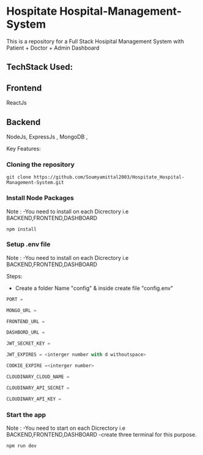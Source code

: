 # Hospitate Hospital-Management-System

This is a repository for a Full Stack Hosipital Management System with Patient + Doctor + Admin Dashboard

## TechStack Used:

## Frontend

ReactJs

## Backend

NodeJs, ExpressJs , MongoDB ,

Key Features:

### Cloning the repository

```shell
git clone https://github.com/Soumyamittal2003/Hospitate_Hospital-Management-System.git
```

### Install Node Packages

Note :
-You need to install on each Dicrectory i.e BACKEND,FRONTEND,DASHBOARD

```shell
npm install
```

### Setup .env file

Note :
-You need to install on each Dicrectory i.e BACKEND,FRONTEND,DASHBOARD

Steps:

- Create a folder Name "config" & inside create file "config.env"

```js
PORT =

MONGO_URL =

FRONTEND_URL =

DASHBORD_URL =

JWT_SECRET_KEY =

JWT_EXPIRES = <interger number with d withoutspace>

COOKIE_EXPIRE =<interger number>

CLOUDINARY_CLOUD_NAME =

CLOUDINARY_API_SECRET =

CLOUDINARY_API_KEY =


```

### Start the app

Note :
-You need to start on each Dicrectory i.e BACKEND,FRONTEND,DASHBOARD
-create three terminal for this purpose.

```shell
npm run dev
```

